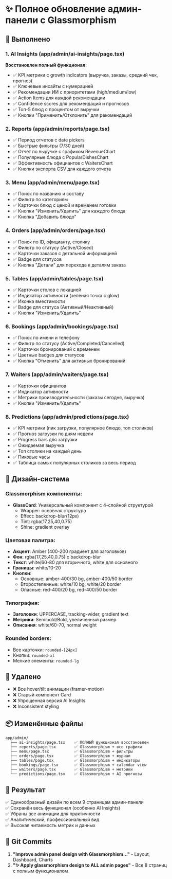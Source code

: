 # ✨ Полное обновление админ-панели с Glassmorphism

## 🎯 Выполнено

### 1. **AI Insights** (app/admin/ai-insights/page.tsx)
**Восстановлен полный функционал:**
- ✅ KPI метрики с growth indicators (выручка, заказы, средний чек, прогноз)
- ✅ Ключевые инсайты с нумерацией
- ✅ Рекомендации ИИ с приоритетами (high/medium/low)
- ✅ Action Items для каждой рекомендации
- ✅ Confidence scores для рекомендаций и прогнозов
- ✅ Топ-5 блюд с процентом от выручки
- ✅ Кнопки "Применить/Отклонить" для рекомендаций

### 2. **Reports** (app/admin/reports/page.tsx)
- ✅ Период отчетов с date pickers
- ✅ Быстрые фильтры (7/30 дней)
- ✅ Отчёт по выручке с графиком RevenueChart
- ✅ Популярные блюда с PopularDishesChart
- ✅ Эффективность официантов с WaitersChart
- ✅ Кнопки экспорта CSV для каждого отчета

### 3. **Menu** (app/admin/menu/page.tsx)
- ✅ Поиск по названию и составу
- ✅ Фильтр по категориям
- ✅ Карточки блюд с ценой и временем готовки
- ✅ Кнопки "Изменить/Удалить" для каждого блюда
- ✅ Кнопка "Добавить блюдо"

### 4. **Orders** (app/admin/orders/page.tsx)
- ✅ Поиск по ID, официанту, столику
- ✅ Фильтр по статусу (Active/Closed)
- ✅ Карточки заказов с детальной информацией
- ✅ Badge для статусов
- ✅ Кнопка "Детали" для перехода к деталям заказа

### 5. **Tables** (app/admin/tables/page.tsx)
- ✅ Карточки столов с локацией
- ✅ Индикатор активности (зеленая точка с glow)
- ✅ Иконка вместимости
- ✅ Badge для статуса (Активный/Неактивный)
- ✅ Кнопки "Изменить/Удалить"

### 6. **Bookings** (app/admin/bookings/page.tsx)
- ✅ Поиск по имени и телефону
- ✅ Фильтр по статусу (Active/Completed/Cancelled)
- ✅ Карточки бронирований с временем
- ✅ Цветные badges для статусов
- ✅ Кнопка "Отменить" для активных бронирований

### 7. **Waiters** (app/admin/waiters/page.tsx)
- ✅ Карточки официантов
- ✅ Индикатор активности
- ✅ Метрики производительности (заказы сегодня, выручка)
- ✅ Кнопки "Изменить/Удалить"

### 8. **Predictions** (app/admin/predictions/page.tsx)
- ✅ KPI метрики (пик загрузки, популярное блюдо, топ столиков)
- ✅ Прогноз загрузки по дням недели
- ✅ Progress bars для загрузки
- ✅ Ожидаемая выручка
- ✅ Топ столики на каждый день
- ✅ Пиковые часы
- ✅ Таблица самых популярных столиков за весь период

## 🎨 Дизайн-система

### Glassmorphism компоненты:
- **GlassCard**: Универсальный компонент с 4-слойной структурой
  - Wrapper: основная структура
  - Effect: backdrop-blur(12px)
  - Tint: rgba(17,25,40,0.75)
  - Shine: gradient overlay

### Цветовая палитра:
- **Акцент**: Amber (400-200 градиент для заголовков)
- **Фон**: rgba(17,25,40,0.75) с backdrop-blur
- **Текст**: white/60-80 для вторичного, white для основного
- **Границы**: white/10-20
- **Кнопки**: 
  - Основные: amber-400/30 bg, amber-400/50 border
  - Второстепенные: white/10 bg, white/20 border
  - Опасные: red-400/20 bg, red-400/50 border

### Типография:
- **Заголовки**: UPPERCASE, tracking-wider, gradient text
- **Метрики**: Semibold/Bold, увеличенный размер
- **Описания**: white/60-70, normal weight

### Rounded borders:
- Все карточки: `rounded-[24px]`
- Кнопки: `rounded-xl`
- Мелкие элементы: `rounded-lg`

## 🚫 Удалено

- ❌ Все hover/tilt анимации (framer-motion)
- ❌ Старый компонент Card
- ❌ Упрощенная версия AI Insights
- ❌ Inconsistent styling

## 📦 Изменённые файлы

```
app/admin/
  ├── ai-insights/page.tsx    ✅ ПОЛНЫЙ функционал восстановлен
  ├── reports/page.tsx        ✅ Glassmorphism + все графики
  ├── menu/page.tsx           ✅ Glassmorphism + фильтры
  ├── orders/page.tsx         ✅ Glassmorphism + журнал
  ├── tables/page.tsx         ✅ Glassmorphism + индикаторы
  ├── bookings/page.tsx       ✅ Glassmorphism + calendar view
  ├── waiters/page.tsx        ✅ Glassmorphism + метрики
  └── predictions/page.tsx    ✅ Glassmorphism + AI прогнозы
```

## 🎯 Результат

✅ Единообразный дизайн по всем 9 страницам админ-панели  
✅ Сохранён весь функционал (особенно AI Insights)  
✅ Убраны все анимации для практичности  
✅ Аналитический, профессиональный вид  
✅ Высокая читаемость метрик и данных  

## 🔄 Git Commits

1. **"Improve admin panel design with Glassmorphism..."** - Layout, Dashboard, Charts
2. **"✨ Apply glassmorphism design to ALL admin pages"** - Все 8 страниц с полным функционалом
